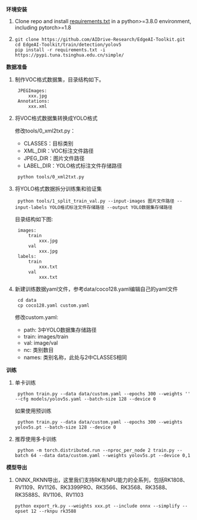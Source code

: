 **环境安装**

1. Clone repo and install [requirements.txt](requirements.txt) in a python>=3.8.0 environment, including pytorch>=1.8

2. ```
   git clone https://github.com/AIDrive-Research/EdgeAI-Toolkit.git
   cd EdgeAI-Toolkit/train/detection/yolov5
   pip install -r requirements.txt -i https://pypi.tuna.tsinghua.edu.cn/simple/
   ```

**数据准备**

1. 制作VOC格式数据集，目录结构如下。

   ```
    JPEGImages:
    	xxx.jpg
    Annotations:
    	xxx.xml
   ```

2. 将VOC格式数据集转换成YOLO格式

   修改tools/0_xml2txt.py：

   - CLASSES：目标类别
   - XML_DIR：VOC标注文件路径
   - JPEG_DIR：图片文件路径
   - LABEL_DIR：YOLO格式标注文件存储路径

   ```
    python tools/0_xml2txt.py
   ```

3. 将YOLO格式数据拆分训练集和验证集

   ```
    python tools/1_split_train_val.py --input-images 图片文件路径 --input-labels YOLO格式标注文件存储路径 --output YOLO数据集存储路径
   ```

   目录结构如下图:

   ```
    images:
    	train
    		xxx.jpg
    	val
    		xxx.jpg
    labels:
    	train
    		xxx.txt
    	val
    		xxx.txt	
   ```

4. 新建训练数据yaml文件，参考data/coco128.yaml编辑自己的yaml文件

   ```
    cd data
    cp coco128.yaml custom.yaml
   ```

   修改custom.yaml:

   - path: 3中YOLO数据集存储路径
   - train: images/train
   - val: image/val
   - nc: 类别数目
   - names: 类别名称，此处与2中CLASSES相同

**训练**

1. 单卡训练

   ```
    python train.py --data data/custom.yaml --epochs 300 --weights '' --cfg models/yolov5s.yaml --batch-size 128 --device 0
   ```

   如果使用预训练

   ```
    python train.py --data data/custom.yaml --epochs 300 --weights yolov5s.pt --batch-size 128 --device 0
   ```

2. 推荐使用多卡训练

   ```
    python -m torch.distributed.run --nproc_per_node 2 train.py --batch 64 --data data/custom.yaml --weights yolov5s.pt --device 0,1
   ```

**模型导出**

   1. ONNX_RKNN导出，这里我们支持RK有NPU能力的全系列，包括RK1808、RV1109、RV1126、RK3399PRO、RK3566、RK3568、RK3588、RK3588S、RV1106、RV1103

      ```
      python export_rk.py --weights xxx.pt --include onnx --simplify --opset 12 --rknpu rk3588
      ```